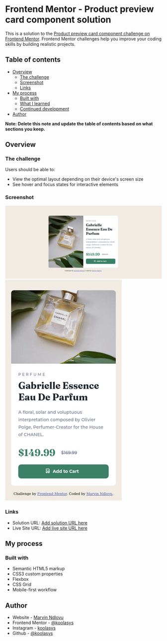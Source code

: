 # Frontend Mentor - Product preview card component solution

This is a solution to the [Product preview card component challenge on Frontend Mentor](https://www.frontendmentor.io/challenges/product-preview-card-component-GO7UmttRfa). Frontend Mentor challenges help you improve your coding skills by building realistic projects. 

## Table of contents

- [Overview](#overview)
  - [The challenge](#the-challenge)
  - [Screenshot](#screenshot)
  - [Links](#links)
- [My process](#my-process)
  - [Built with](#built-with)
  - [What I learned](#what-i-learned)
  - [Continued development](#continued-development)
- [Author](#author)

**Note: Delete this note and update the table of contents based on what sections you keep.**

## Overview

### The challenge

Users should be able to:

- View the optimal layout depending on their device's screen size
- See hover and focus states for interactive elements

### Screenshot

![1-](./screenshots/Screenshot_Desktop.png)
![2-](./screenshots/Screenshot_Mobile.png)



### Links

- Solution URL: [Add solution URL here](https://product-preview-card-component-kappa-nine.vercel.app/)
- Live Site URL: [Add live site URL here](https://product-preview-card-component-kappa-nine.vercel.app/)

## My process

### Built with

- Semantic HTML5 markup
- CSS3 custom properties
- Flexbox
- CSS Grid
- Mobile-first workflow



## Author

- Website - [Marvin Ndlovu](https://mrvn.netlify.app)
- Frontend Mentor - [@koolasys](https://www.frontendmentor.io/profile/koolasys)
- Instagram - [koolasys](https://www.instagram.com/koolasys)
- Github - [@koolasys](https://github.com/koolasys)


